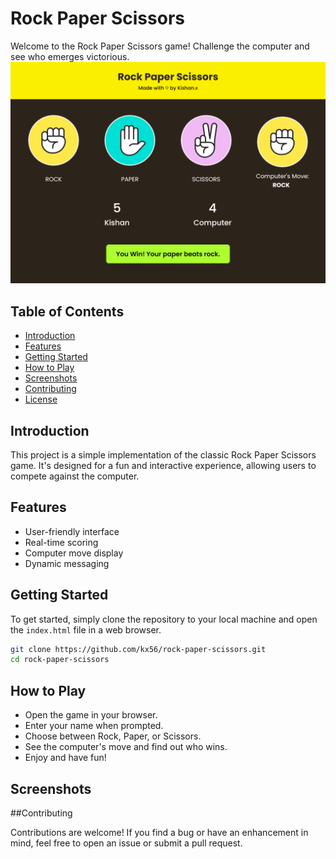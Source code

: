 # Rock Paper Scissors

Welcome to the Rock Paper Scissors game! Challenge the computer and see who emerges victorious.
![Gameplay Screenshot](screenshots/gameplay.png)

## Table of Contents
- [Introduction](#introduction)
- [Features](#features)
- [Getting Started](#getting-started)
- [How to Play](#how-to-play)
- [Screenshots](#screenshots)
- [Contributing](#contributing)
- [License](#license)

## Introduction

This project is a simple implementation of the classic Rock Paper Scissors game. It's designed for a fun and interactive experience, allowing users to compete against the computer.

## Features

- User-friendly interface
- Real-time scoring
- Computer move display
- Dynamic messaging

## Getting Started

To get started, simply clone the repository to your local machine and open the `index.html` file in a web browser.

```bash
git clone https://github.com/kx56/rock-paper-scissors.git
cd rock-paper-scissors
```

## How to Play

- Open the game in your browser.
- Enter your name when prompted.
- Choose between Rock, Paper, or Scissors.
- See the computer's move and find out who wins.
- Enjoy and have fun!


## Screenshots



##Contributing

Contributions are welcome! If you find a bug or have an enhancement in mind, feel free to open an issue or submit a pull request.
